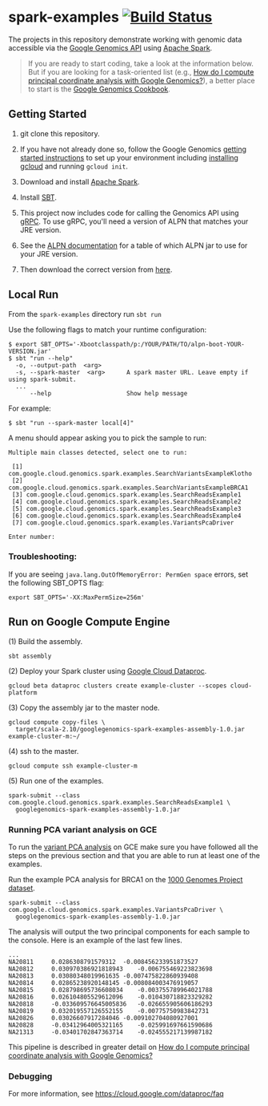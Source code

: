 spark-examples [![Build Status](https://img.shields.io/travis/googlegenomics/spark-examples.svg?style=flat)](https://travis-ci.org/googlegenomics/spark-examples)
==============

The projects in this repository demonstrate working with genomic data accessible via the [Google Genomics API](https://cloud.google.com/genomics/) using [Apache Spark](http://spark.apache.org/).

> If you are ready to start coding, take a look at the information below.  But if you are
> looking for a task-oriented list (e.g., [How do I compute principal coordinate analysis
> with Google Genomics?](http://googlegenomics.readthedocs.org/en/latest/use_cases/compute_principal_coordinate_analysis/index.html)),
> a better place to start is the [Google Genomics Cookbook](http://googlegenomics.readthedocs.org/en/latest/index.html).

Getting Started
---------------

 1. git clone this repository.
 
 1. If you have not already done so, follow the Google Genomics [getting started instructions](https://cloud.google.com/genomics/install-genomics-tools) to set up your environment
  including [installing gcloud](https://cloud.google.com/sdk/) and running `gcloud init`.

 1. Download and install [Apache Spark](https://spark.apache.org/downloads.html).

 1. Install [SBT](http://www.scala-sbt.org/release/docs/Getting-Started/Setup.html).

 1. This project now includes code for calling the Genomics API using [gRPC](http://www.grpc.io).  To use gRPC, you'll need a version of ALPN that matches your JRE version. 

  2. See the [ALPN documentation](http://www.eclipse.org/jetty/documentation/9.2.10.v20150310/alpn-chapter.html) for a table of which ALPN jar to use for your JRE version.
  2. Then download the correct version from [here](http://mvnrepository.com/artifact/org.mortbay.jetty.alpn/alpn-boot).

Local Run
---------
From the `spark-examples` directory run `sbt run`

Use the following flags to match your runtime configuration:

```
$ export SBT_OPTS='-Xbootclasspath/p:/YOUR/PATH/TO/alpn-boot-YOUR-VERSION.jar'
$ sbt "run --help"
  -o, --output-path  <arg>
  -s, --spark-master  <arg>      A spark master URL. Leave empty if using spark-submit.
  ...
      --help                     Show help message
```

For example: 

```
$ sbt "run --spark-master local[4]"
```

A menu should appear asking you to pick the sample to run:
```
Multiple main classes detected, select one to run:

 [1] com.google.cloud.genomics.spark.examples.SearchVariantsExampleKlotho
 [2] com.google.cloud.genomics.spark.examples.SearchVariantsExampleBRCA1
 [3] com.google.cloud.genomics.spark.examples.SearchReadsExample1
 [4] com.google.cloud.genomics.spark.examples.SearchReadsExample2
 [5] com.google.cloud.genomics.spark.examples.SearchReadsExample3
 [6] com.google.cloud.genomics.spark.examples.SearchReadsExample4
 [7] com.google.cloud.genomics.spark.examples.VariantsPcaDriver
 
Enter number:
```

### Troubleshooting:

If you are seeing `java.lang.OutOfMemoryError: PermGen space` errors, set the following SBT_OPTS flag:
```
export SBT_OPTS='-XX:MaxPermSize=256m'
``` 

Run on Google Compute Engine
-----------------------------

(1) Build the assembly.
```
sbt assembly
```
(2) Deploy your Spark cluster using [Google Cloud Dataproc](https://cloud.google.com/dataproc/).
```
gcloud beta dataproc clusters create example-cluster --scopes cloud-platform
```
(3) Copy the assembly jar to the master node.
```
gcloud compute copy-files \
  target/scala-2.10/googlegenomics-spark-examples-assembly-1.0.jar  example-cluster-m:~/
```
(4) ssh to the master.
```
gcloud compute ssh example-cluster-m
```
(5) Run one of the examples.
```
spark-submit --class com.google.cloud.genomics.spark.examples.SearchReadsExample1 \
  googlegenomics-spark-examples-assembly-1.0.jar
```

### Running PCA variant analysis on GCE
To run the [variant PCA analysis](https://github.com/googlegenomics/spark-examples/blob/master/src/main/scala/com/google/cloud/genomics/spark/examples/VariantsPca.scala) on GCE  make sure you have followed all the steps on the previous section and that you are able to run at least one of the examples.

Run the example PCA analysis for BRCA1 on the [1000 Genomes Project dataset](https://cloud.google.com/genomics/data/1000-genomes).
```
spark-submit --class com.google.cloud.genomics.spark.examples.VariantsPcaDriver \
  googlegenomics-spark-examples-assembly-1.0.jar
```

The analysis will output the two principal components for each sample to the console. Here is an example of the last few lines.
```
...
NA20811		0.0286308791579312	-0.008456233951873527
NA20812		0.030970386921818943	-0.006755469223823698
NA20813		0.03080348019961635	-0.007475822860939408
NA20814		0.02865238920148145	-0.008084003476919057
NA20815		0.028798695736608034	-0.003755789964021788
NA20816		0.026104805529612096	-0.010430718823329282
NA20818		-0.033609576645005836	-0.026655905606186293
NA20819		0.032019557126552155	-0.00775750983842731
NA20826		0.03026607917284046	-0.009102704080927001
NA20828		-0.03412964005321165	-0.025991697661590686
NA21313		-0.03401702847363714	-0.024555217139987182
```

This pipeline is described in greater detail on [How do I compute principal coordinate analysis with Google Genomics?](http://googlegenomics.readthedocs.org/en/latest/use_cases/compute_principal_coordinate_analysis/index.html)

### Debugging 

For more information, see https://cloud.google.com/dataproc/faq
